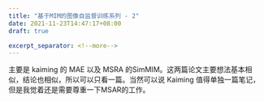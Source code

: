 ```yaml
---
title: "基于MIM的图像自监督训练系列 - 2"
date: 2021-11-23T14:47:17+08:00
draft: true

excerpt_separator: <!--more-->
---
```

主要是 kaiming 的 MAE 以及 MSRA 的SimMIM。这两篇论文主要想法基本相似，结论也相似，所以可以只看一篇。当然可以说 Kaiming 值得单独一篇笔记，但是我觉着还是需要尊重一下MSAR的工作。<!--more-->
